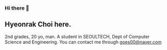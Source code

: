 ### Hi there 👋
## Hyeonrak Choi here.
2nd grades, 20 yo, man.
A student in SEOULTECH, Dept of Computer Science and Engineering.
You can contact me through goes00@naver.com
<!--
**goes00/goes00** is a ✨ _special_ ✨ repository because its `README.md` (this file) appears on your GitHub profile.

Here are some ideas to get you started:

- 🔭 I’m currently working on ...
- 🌱 I’m currently learning ...
- 👯 I’m looking to collaborate on ...
- 🤔 I’m looking for help with ...
- 💬 Ask me about ...
- 📫 How to reach me: ...
- 😄 Pronouns: ...
- ⚡ Fun fact: ...
-->
